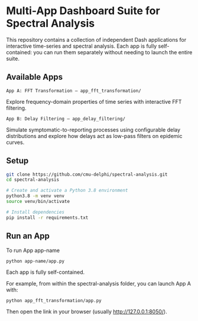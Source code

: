 # Multi-App Dashboard Suite for Spectral Analysis

This repository contains a collection of independent Dash applications for interactive time-series and spectral analysis.
Each app is fully self-contained: you can run them separately without needing to launch the entire suite.

## Available Apps
```
App A: FFT Transformation — app_fft_transformation/
```
Explore frequency-domain properties of time series with interactive FFT filtering.

```
App B: Delay Filtering — app_delay_filtering/
```
Simulate symptomatic-to-reporting processes using configurable delay distributions and explore how delays act as low-pass filters on epidemic curves.

## Setup

```bash
git clone https://github.com/cmu-delphi/spectral-analysis.git
cd spectral-analysis

# Create and activate a Python 3.8 environment
python3.8 -m venv venv
source venv/bin/activate

# Install dependencies
pip install -r requirements.txt
```

## Run an App

To run App app-name

```bash
python app-name/app.py
```

Each app is fully self-contained.

For example, from within the spectral-analysis folder, you can launch App A with:
```
python app_fft_transformation/app.py
```

Then open the link in your browser (usually http://127.0.0.1:8050/).

